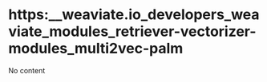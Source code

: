 # https:__weaviate.io_developers_weaviate_modules_retriever-vectorizer-modules_multi2vec-palm
No content